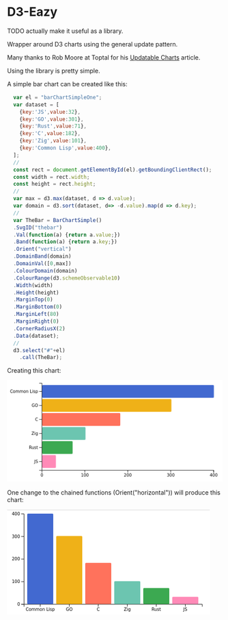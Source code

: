 # D3-Eazy

TODO actually make it useful as a library.

Wrapper around D3 charts using the general update pattern.

Many thanks to Rob Moore at Toptal for his [Updatable Charts](https://www.toptal.com/d3-js/towards-reusable-d3-js-charts) article.

Using the library is pretty simple.

A simple bar chart can be created like this:

```javascript
  var el = "barChartSimpleOne";
  var dataset = [
    {key:'JS',value:32},
    {key:'GO',value:301},
    {key:'Rust',value:71},
    {key:'C',value:182},
    {key:'Zig',value:101},
    {key:'Common Lisp',value:400},
  ];
  //
  const rect = document.getElementById(el).getBoundingClientRect();
  const width = rect.width;
  const height = rect.height;
  //
  var max = d3.max(dataset, d => d.value);
  var domain = d3.sort(dataset, d=> -d.value).map(d => d.key);
  //
  var TheBar = BarChartSimple()
  .SvgID("thebar")
  .Val(function(a) {return a.value;})
  .Band(function(a) {return a.key;})
  .Orient("vertical")
  .DomainBand(domain)
  .DomainVal([0,max])
  .ColourDomain(domain)
  .ColourRange(d3.schemeObservable10)
  .Width(width)
  .Height(height)
  .MarginTop(0)
  .MarginBottom(0)
  .MarginLeft(80)
  .MarginRight(0)
  .CornerRadiusX(2)
  .Data(dataset);
  //
  d3.select("#"+el)
    .call(TheBar);
```

Creating this chart:

![Simple Bar Chart One](docs/imgs/barChartSimpleOne.png)

One change to the chained functions (Orient("horizontal")) will produce this chart:

![Simple Bar Chart Horizontal](docs/imgs/barChartSimpleTwo.png)
